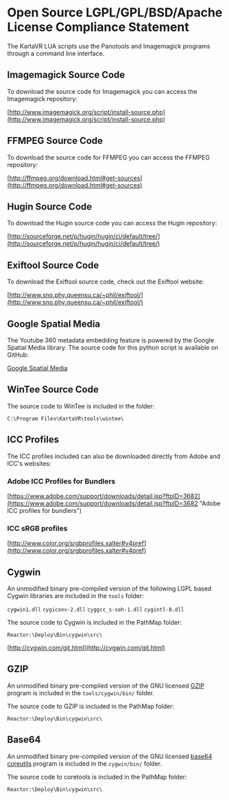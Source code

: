 # Open Source LGPL/GPL/BSD/Apache License Compliance Statement

The KartaVR LUA scripts use the Panotools and Imagemagick programs through a command line interface.

## Imagemagick Source Code

To download the source code for Imagemagick you can access the Imagemagick repository:

[http://www.imagemagick.org/script/install-source.php](http://www.imagemagick.org/script/install-source.php)

## FFMPEG Source Code

To download the source code for FFMPEG you can access the FFMPEG repository:

[http://ffmpeg.org/download.html#get-sources](http://ffmpeg.org/download.html#get-sources)

## Hugin Source Code

To download the Hugin source code you can access the Hugin repository:

[http://sourceforge.net/p/hugin/hugin/ci/default/tree/](http://sourceforge.net/p/hugin/hugin/ci/default/tree/)

## Exiftool Source Code

To download the Exiftool source code, check out the Exiftool website:

[http://www.sno.phy.queensu.ca/~phil/exiftool/](http://www.sno.phy.queensu.ca/~phil/exiftool/)

## Google Spatial Media

The Youtube 360 metadata embedding feature is powered by the Google Spatial Media library. The source code for this python script is available on GitHub:

[Google Spatial Media](https://github.com/google/spatial-media)

## WinTee Source Code

The source code to WinTee is included in the folder:

`C:\Program Files\KartaVR\tools\wintee\`

## ICC Profiles

The ICC profiles included can also be downloaded directly from Adobe and ICC's websites:

### Adobe ICC Profiles for Bundlers

[https://www.adobe.com/support/downloads/detail.jsp?ftpID=3682](https://www.adobe.com/support/downloads/detail.jsp?ftpID=3682 "Adobe ICC profiles for bundlers")

### ICC sRGB profiles
[http://www.color.org/srgbprofiles.xalter#v4pref](http://www.color.org/srgbprofiles.xalter#v4pref)

## Cygwin

An unmodified binary pre-compiled version of the following LGPL based Cygwin libraries are included in the `tools` folder:

`cygwin1.dll`
`cygiconv-2.dll`
`cyggcc_s-seh-1.dll`
`cygintl-8.dll`

The source code to Cygwin is included in the PathMap folder:

`Reactor:\Deploy\Bin\cygwin\src\`

[http://cygwin.com/git.html](http://cygwin.com/git.html)

## GZIP

An unmodified binary pre-compiled version of the GNU licensed [GZIP](https://www.gnu.org/software/gzip/) program is included in the `tools/cygwin/bin/` folder.

The source code to GZIP is included in the PathMap folder:

`Reactor:\Deploy\Bin\cygwin\src\`

## Base64

An unmodified binary pre-compiled version of the GNU licensed [base64 coreutils](http://www.gnu.org/software/coreutils/) program is included in the `cygwin/bin/` folder.

The source code to coretools is included in the PathMap folder:

`Reactor:\Deploy\Bin\cygwin\src\`


